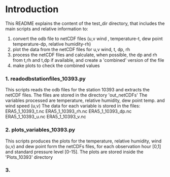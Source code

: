 # Introduction 
This README explains the content of the test_dir directory,
that includes the main scripts and relative information to:
1. convert the odb file to netCDF files
   (u,v wind , temperature-t, dew point temperature-dp, relative humidity-rh) 
2. plot the data from the netCDF files for u,v wind, t, dp, rh
3. process the netCDF files and calculate, when possible,
   the dp and rh from t,rh and t,dp if available,
   and create a 'combined' version of the file
4. make plots to check the combined values

### 1. readodbstationfiles_10393.py
This scripts reads the odb files for the station 10393 
and extracts the netCDF files.
The files are stored in the directory 'out_netCDFs'
The variables processed are temperature, relative humidity, dew point temp. and wind speed (u,v)
The data for each variable is stored in the files:
ERA5_1_10393_t.nc
ERA5_1_10393_rh.nc
ERA5_1_10393_dp.nc
ERA5_1_10393_u.nc
ERA5_1_10393_v.nc

### 2. plots_variables_10393.py
This scripts produces the plots for the temperature, relative humidity, wind (u,v) and dew point
form the netCDFs files, for each observation hour [0,1] and standard pressure level [0-15].
The plots are stored inside the 'Plots_10393' directory

### 3. 
